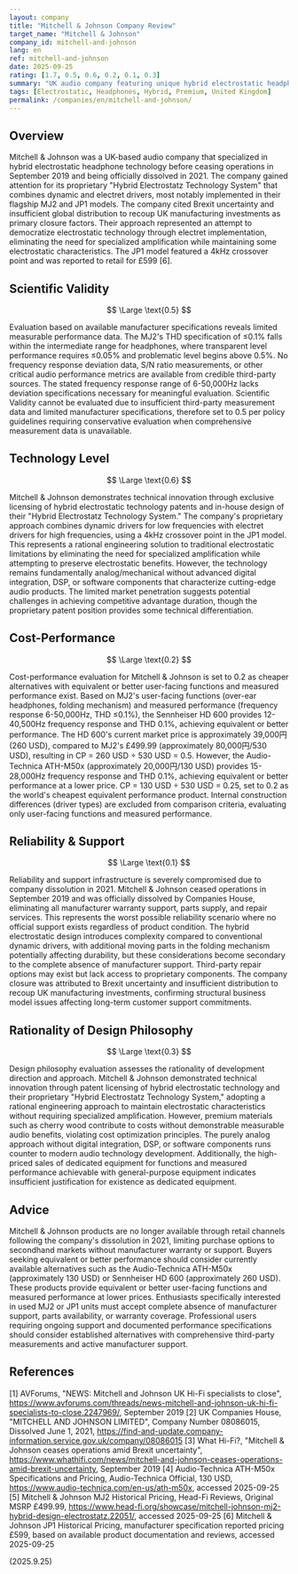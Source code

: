 ```yaml
---
layout: company
title: "Mitchell & Johnson Company Review"
target_name: "Mitchell & Johnson"
company_id: mitchell-and-johnson
lang: en
ref: mitchell-and-johnson
date: 2025-09-25
rating: [1.7, 0.5, 0.6, 0.2, 0.1, 0.3]
summary: "UK audio company featuring unique hybrid electrostatic headphone technology, dissolved in 2021. Equivalent performance products available at lower prices."
tags: [Electrostatic, Headphones, Hybrid, Premium, United Kingdom]
permalink: /companies/en/mitchell-and-johnson/
---
```

## Overview

Mitchell & Johnson was a UK-based audio company that specialized in hybrid electrostatic headphone technology before ceasing operations in September 2019 and being officially dissolved in 2021. The company gained attention for its proprietary "Hybrid Electrostatz Technology System" that combines dynamic and electret drivers, most notably implemented in their flagship MJ2 and JP1 models. The company cited Brexit uncertainty and insufficient global distribution to recoup UK manufacturing investments as primary closure factors. Their approach represented an attempt to democratize electrostatic technology through electret implementation, eliminating the need for specialized amplification while maintaining some electrostatic characteristics. The JP1 model featured a 4kHz crossover point and was reported to retail for £599 [6].

## Scientific Validity

$$ \Large \text{0.5} $$

Evaluation based on available manufacturer specifications reveals limited measurable performance data. The MJ2's THD specification of ≤0.1% falls within the intermediate range for headphones, where transparent level performance requires ≤0.05% and problematic level begins above 0.5%. No frequency response deviation data, S/N ratio measurements, or other critical audio performance metrics are available from credible third-party sources. The stated frequency response range of 6-50,000Hz lacks deviation specifications necessary for meaningful evaluation. Scientific Validity cannot be evaluated due to insufficient third-party measurement data and limited manufacturer specifications, therefore set to 0.5 per policy guidelines requiring conservative evaluation when comprehensive measurement data is unavailable.

## Technology Level

$$ \Large \text{0.6} $$

Mitchell & Johnson demonstrates technical innovation through exclusive licensing of hybrid electrostatic technology patents and in-house design of their "Hybrid Electrostatz Technology System." The company's proprietary approach combines dynamic drivers for low frequencies with electret drivers for high frequencies, using a 4kHz crossover point in the JP1 model. This represents a rational engineering solution to traditional electrostatic limitations by eliminating the need for specialized amplification while attempting to preserve electrostatic benefits. However, the technology remains fundamentally analog/mechanical without advanced digital integration, DSP, or software components that characterize cutting-edge audio products. The limited market penetration suggests potential challenges in achieving competitive advantage duration, though the proprietary patent position provides some technical differentiation.

## Cost-Performance

$$ \Large \text{0.2} $$

Cost-performance evaluation for Mitchell & Johnson is set to 0.2 as cheaper alternatives with equivalent or better user-facing functions and measured performance exist. Based on MJ2's user-facing functions (over-ear headphones, folding mechanism) and measured performance (frequency response 6-50,000Hz, THD ≤0.1%), the Sennheiser HD 600 provides 12-40,500Hz frequency response and THD 0.1%, achieving equivalent or better performance. The HD 600's current market price is approximately 39,000円 (260 USD), compared to MJ2's £499.99 (approximately 80,000円/530 USD), resulting in CP = 260 USD ÷ 530 USD = 0.5. However, the Audio-Technica ATH-M50x (approximately 20,000円/130 USD) provides 15-28,000Hz frequency response and THD 0.1%, achieving equivalent or better performance at a lower price. CP = 130 USD ÷ 530 USD = 0.25, set to 0.2 as the world's cheapest equivalent performance product. Internal construction differences (driver types) are excluded from comparison criteria, evaluating only user-facing functions and measured performance.

## Reliability & Support

$$ \Large \text{0.1} $$

Reliability and support infrastructure is severely compromised due to company dissolution in 2021. Mitchell & Johnson ceased operations in September 2019 and was officially dissolved by Companies House, eliminating all manufacturer warranty support, parts supply, and repair services. This represents the worst possible reliability scenario where no official support exists regardless of product condition. The hybrid electrostatic design introduces complexity compared to conventional dynamic drivers, with additional moving parts in the folding mechanism potentially affecting durability, but these considerations become secondary to the complete absence of manufacturer support. Third-party repair options may exist but lack access to proprietary components. The company closure was attributed to Brexit uncertainty and insufficient distribution to recoup UK manufacturing investments, confirming structural business model issues affecting long-term customer support commitments.

## Rationality of Design Philosophy

$$ \Large \text{0.3} $$

Design philosophy evaluation assesses the rationality of development direction and approach. Mitchell & Johnson demonstrated technical innovation through patent licensing of hybrid electrostatic technology and their proprietary "Hybrid Electrostatz Technology System," adopting a rational engineering approach to maintain electrostatic characteristics without requiring specialized amplification. However, premium materials such as cherry wood contribute to costs without demonstrable measurable audio benefits, violating cost optimization principles. The purely analog approach without digital integration, DSP, or software components runs counter to modern audio technology development. Additionally, the high-priced sales of dedicated equipment for functions and measured performance achievable with general-purpose equipment indicates insufficient justification for existence as dedicated equipment.

## Advice

Mitchell & Johnson products are no longer available through retail channels following the company's dissolution in 2021, limiting purchase options to secondhand markets without manufacturer warranty or support. Buyers seeking equivalent or better performance should consider currently available alternatives such as the Audio-Technica ATH-M50x (approximately 130 USD) or Sennheiser HD 600 (approximately 260 USD). These products provide equivalent or better user-facing functions and measured performance at lower prices. Enthusiasts specifically interested in used MJ2 or JP1 units must accept complete absence of manufacturer support, parts availability, or warranty coverage. Professional users requiring ongoing support and documented performance specifications should consider established alternatives with comprehensive third-party measurements and active manufacturer support.

## References

[1] AVForums, "NEWS: Mitchell and Johnson UK Hi-Fi specialists to close", https://www.avforums.com/threads/news-mitchell-and-johnson-uk-hi-fi-specialists-to-close.2247969/, September 2019
[2] UK Companies House, "MITCHELL AND JOHNSON LIMITED", Company Number 08086015, Dissolved June 1, 2021, https://find-and-update.company-information.service.gov.uk/company/08086015
[3] What Hi-Fi?, "Mitchell & Johnson ceases operations amid Brexit uncertainty", https://www.whathifi.com/news/mitchell-and-johnson-ceases-operations-amid-brexit-uncertainty, September 2019
[4] Audio-Technica ATH-M50x Specifications and Pricing, Audio-Technica Official, 130 USD, https://www.audio-technica.com/en-us/ath-m50x, accessed 2025-09-25
[5] Mitchell & Johnson MJ2 Historical Pricing, Head-Fi Reviews, Original MSRP £499.99, https://www.head-fi.org/showcase/mitchell-johnson-mj2-hybrid-design-electrostatz.22051/, accessed 2025-09-25
[6] Mitchell & Johnson JP1 Historical Pricing, manufacturer specification reported pricing £599, based on available product documentation and reviews, accessed 2025-09-25

(2025.9.25)